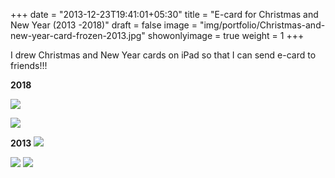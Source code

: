 +++
date = "2013-12-23T19:41:01+05:30"
title = "E-card for Christmas and New Year (2013 -2018)"
draft = false
image = "img/portfolio/Christmas-and-new-year-card-frozen-2013.jpg"
showonlyimage = true
weight = 1
+++

I drew Christmas and New Year cards on iPad so that I can send e-card to friends!!!

<!--more-->
**2018**

![](/img/portfolio/ChristmasCard-Frozen-2018.png)

![](/img/portfolio/ChristmasCard2018.png)


**2013**
![](/img/portfolio/Christmas-and-new-year-card-frozen-2013.jpg)

![](/img/portfolio/Christmas-card-brownies-brown-owl-2013.jpg)
![](/img/portfolio/Christmas-card-brownies-robin-2013.jpg)